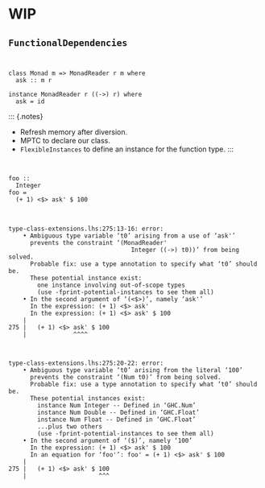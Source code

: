 # WIP

## `FunctionalDependencies`

##

<pre class="haskell"><code data-trim data-noescape>
<span class="fragment fade-in-then-semi-out">class Monad m => MonadReader r m where
  ask :: m r</span>
  
<span class="fragment fade-in-then-semi-out">instance MonadReader r ((->) r) where
  ask = id</span>
</code></pre>

::: {.notes}
- Refresh memory after diversion.
- MPTC to declare our class.
- `FlexibleInstances` to define an instance for the function type.
:::

##

<pre class="haskell"><code data-trim data-noescape>
foo ::
  Integer
foo =
  (+ 1) <$> ask' $ 100
</code></pre>

##

<pre class="no-highlight"><code data-trim data-noescape>
type-class-extensions.lhs:275:13-16: error:
    • Ambiguous type variable ‘t0’ arising from a use of ‘ask'’
      prevents the constraint ‘(MonadReader'
                                  Integer ((->) t0))’ from being solved.
      Probable fix: use a type annotation to specify what ‘t0’ should be.
      These potential instance exist:
        one instance involving out-of-scope types
        (use -fprint-potential-instances to see them all)
    • In the second argument of ‘(<$>)’, namely ‘ask'’
      In the expression: (+ 1) <$> ask'
      In the expression: (+ 1) <$> ask' $ 100
    |
275 |   (+ 1) <$> ask' $ 100
    |             ^^^^
</code></pre>

##

<pre class="no-highlight"><code data-trim data-noescape>
type-class-extensions.lhs:275:20-22: error:
    • Ambiguous type variable ‘t0’ arising from the literal ‘100’
      prevents the constraint ‘(Num t0)’ from being solved.
      Probable fix: use a type annotation to specify what ‘t0’ should be.
      These potential instances exist:
        instance Num Integer -- Defined in ‘GHC.Num’
        instance Num Double -- Defined in ‘GHC.Float’
        instance Num Float -- Defined in ‘GHC.Float’
        ...plus two others
        (use -fprint-potential-instances to see them all)
    • In the second argument of ‘($)’, namely ‘100’
      In the expression: (+ 1) <$> ask' $ 100
      In an equation for ‘foo'’: foo' = (+ 1) <$> ask' $ 100
    |
275 |   (+ 1) <$> ask' $ 100
    |                    ^^^
</code></pre>

